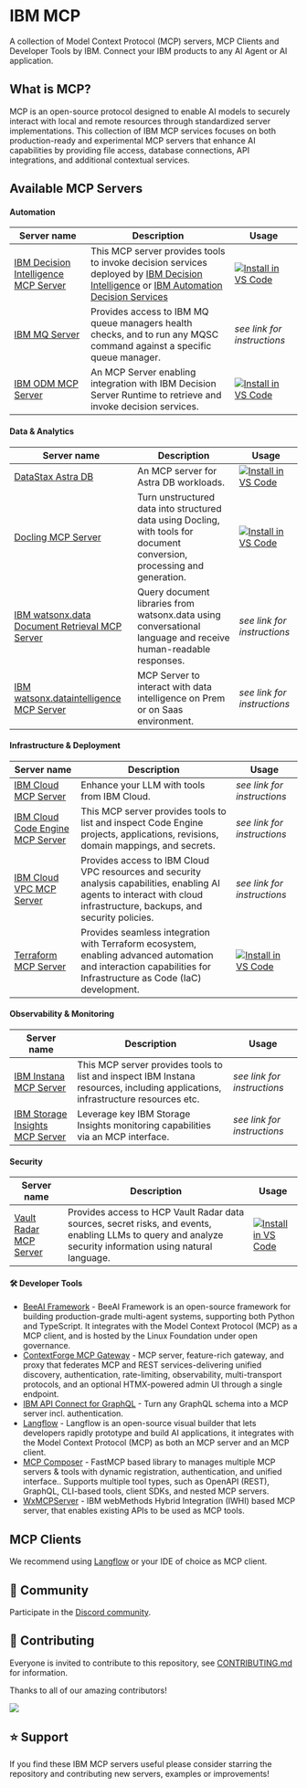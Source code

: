 # IBM MCP

A collection of Model Context Protocol (MCP) servers, MCP Clients and Developer Tools by IBM. Connect your IBM products to any AI Agent or AI application.

## What is MCP?

MCP is an open-source protocol designed to enable AI models to securely interact with local and remote resources through standardized server implementations. This collection of IBM MCP services focuses on both production-ready and experimental MCP servers that enhance AI capabilities by providing file access, database connections, API integrations, and additional contextual services.

## Available MCP Servers

#### Automation

| Server name | Description | Usage |
|---|---|---|
| [IBM Decision Intelligence MCP Server](https://github.com/DecisionsDev/decision-intelligence-mcp-server) | This MCP server provides tools to invoke decision services deployed by [IBM Decision Intelligence](https://www.ibm.com/products/decision-intelligence) or [IBM Automation Decision Services](https://www.ibm.com/products/automation-decision-services) | [![Install in VS Code](https://img.shields.io/badge/VS_Code-Install-0098FF?style=plastic&logo=visualstudiocode&logoColor=ffffff)](https://insiders.vscode.dev/redirect?url=vscode:mcp/install?%7B%22name%22%3A%22ibm-decision-intelligence-mcp-server%22%2C%22type%22%3A%22stdio%22%2C%22command%22%3A%22npx%22%2C%22args%22%3A%5B%22-y%22%2C%22di-mcp-server%22%5D%2C%22env%22%3A%7B%22APIKEY%22%3A%22%3CAPIKEY%3E%22%2C%22URL%22%3A%22https%3A%2F%2F%3CTENANT_NAME%3E.decision-prod-us-south.decision.saas.ibm.com%2Fads%2Fruntime%2Fapi%2Fv1%22%7D%7D)
| [IBM MQ Server](https://github.com/ibm-messaging/mq-mcp-server) | Provides access to IBM MQ queue managers health checks, and to run any MQSC command against a specific queue manager. | *see link for instructions* |
| [IBM ODM MCP Server](https://github.com/DecisionsDev/decision-mcp-server) | An MCP Server enabling integration with IBM Decision Server Runtime to retrieve and invoke decision services. | [![Install in VS Code](https://img.shields.io/badge/VS_Code-Install-0098FF?style=plastic&logo=visualstudiocode&logoColor=ffffff)](https://insiders.vscode.dev/redirect?url=vscode:mcp/install?%7B%22name%22%3A%22ibm-odm-mcp-server%22%2C%22type%22%3A%22stdio%22%2C%22command%22%3A%22uvx%22%2C%22args%22%3A%5B%22--from%22%2C%22git%2Bhttps%3A%2F%2Fgithub.com%2FDecisionsDev%2Fdecision-mcp-server%22%2C%22decision-mcp-server%22%5D%7D) |

#### Data & Analytics

| Server name | Description | Usage |
|---|---|---|
| [DataStax Astra DB](https://github.com/datastax/astra-db-mcp) | An MCP server for Astra DB workloads. | [![Install in VS Code](https://img.shields.io/badge/VS_Code-Install-0098FF?style=plastic&logo=visualstudiocode&logoColor=ffffff)](https://insiders.vscode.dev/redirect?url=vscode:mcp/install?%7B%22name%22%3A%22astra-db-mcp%22%2C%22type%22%3A%22stdio%22%2C%22command%22%3A%22npx%22%2C%22args%22%3A%5B%22-y%22%2C%22%40datastax%2Fastra-db-mcp-server%22%5D%2C%22env%22%3A%7B%22ASTRA_DB_APPLICATION_TOKEN%22%3A%22your_astra_db_token%22%2C%22ASTRA_DB_API_ENDPOINT%22%3A%22your_astra_db_endpoint%22%7D%7D) |
| [Docling MCP Server](https://github.com/docling-project/docling-mcp) | Turn unstructured data into structured data using Docling, with tools for document conversion, processing and generation. | [![Install in VS Code](https://img.shields.io/badge/VS_Code-Install-0098FF?style=plastic&logo=visualstudiocode&logoColor=ffffff)](https://insiders.vscode.dev/redirect?url=vscode:mcp/install?%7B%22name%22%3A%22docling-mcp-server%22%2C%22type%22%3A%22stdio%22%2C%22command%22%3A%22uvx%22%2C%22args%22%3A%5B%22--from%3Ddocling-mcp%22%2C%22docling-mcp-server%22%5D%7D) |
| [IBM watsonx.data Document Retrieval MCP Server](https://github.com/IBM/ibm-watsonxdata-dl-retrieval-mcp-server) | Query document libraries from watsonx.data using conversational language and receive human-readable responses. | *see link for instructions* |
| [IBM watsonx.dataintelligence MCP Server]([https://github.com/IBM/data-intelligence-mcp-server](https://github.com/IBM/data-intelligence-mcp-server)]([https://github.com/IBM/data-intelligence-mcp-server](https://github.com/IBM/data-intelligence-mcp-server))) | MCP Server to interact with data intelligence on Prem or on Saas environment. | *see link for instructions* |
  
#### Infrastructure & Deployment

| Server name | Description | Usage |
|---|---|---|
| [IBM Cloud MCP Server](https://ibm-cloud.github.io/mcp/) | Enhance your LLM with tools from IBM Cloud. | *see link for instructions* |
| [IBM Cloud Code Engine MCP Server](https://github.com/greyhoundforty/code-engine-mcp) | This MCP server provides tools to list and inspect Code Engine projects, applications, revisions, domain mappings, and secrets. | *see link for instructions* |
| [IBM Cloud VPC MCP Server](https://github.com/greyhoundforty/ibmcloud-vpc-mcp) | Provides access to IBM Cloud VPC resources and security analysis capabilities, enabling AI agents to interact with cloud infrastructure, backups, and security policies. | *see link for instructions* |
| [Terraform MCP Server](https://github.com/hashicorp/terraform-mcp-server) | Provides seamless integration with Terraform ecosystem, enabling advanced automation and interaction capabilities for Infrastructure as Code (IaC) development. | [![Install in VS Code](https://img.shields.io/badge/VS_Code-Install-0098FF?style=plastic&logo=visualstudiocode&logoColor=ffffff)](https://insiders.vscode.dev/redirect?url=vscode:mcp/install?%7B%22name%22%3A%22terraform-mcp-server%22%2C%22type%22%3A%22stdio%22%2C%22command%22%3A%22docker%22%2C%22args%22%3A%5B%22run%22%2C%22-i%22%2C%22--rm%22%2C%22hashicorp%2Fterraform-mcp-server%22%5D%7D) |

#### Observability & Monitoring

| Server name | Description | Usage |
|---|---|---|
| [IBM Instana MCP Server](https://github.com/instana/mcp-instana) | This MCP server provides tools to list and inspect IBM Instana resources, including applications, infrastructure resources etc. | *see link for instructions* |
| [IBM Storage Insights MCP Server](https://github.com/IBM/ibm-storageinsights-mcpserver) | Leverage key IBM Storage Insights monitoring capabilities via an MCP interface. | *see link for instructions* |

#### Security

| Server name | Description | Usage |
|---|---|---|
| [Vault Radar MCP Server](https://developer.hashicorp.com/hcp/docs/vault-radar/mcp-server/overview) |Provides access to HCP Vault Radar data sources, secret risks, and events, enabling LLMs to query and analyze security information using natural language. | [![Install in VS Code](https://img.shields.io/badge/VS_Code-Install-0098FF?style=plastic&logo=visualstudiocode&logoColor=ffffff)](https://insiders.vscode.dev/redirect?url=vscode:mcp/install?%7B%22name%22%3A%22vault-radar%22%2C%22type%22%3A%22stdio%22%2C%22command%22%3A%22docker%22%2C%22args%22%3A%5B%22run%22%2C%22--rm%22%2C%22-i%22%2C%22-e%22%2C%22HCP_PROJECT_ID%3D%3CHCP%20Project%20ID%3E%22%2C%22-e%22%2C%22HCP_CLIENT_ID%3D%3CHCP%20Service%20Principal%20Client%20ID%3E%22%2C%22-e%22%2C%22HCP_CLIENT_SECRET%3D%3CHCP%20Service%20Principal%20Client%20Secret%3E%22%2C%22hashicorp%2Fvault-radar-mcp-server%3A%3Ctag%3E%22%5D%7D) |

#### 🛠️ Developer Tools

- [BeeAI Framework](https://framework.beeai.dev/integrations/mcp) - BeeAI Framework is an open-source framework for building production-grade multi-agent systems, supporting both Python and TypeScript. It integrates with the Model Context Protocol (MCP) as a MCP client, and is hosted by the Linux Foundation under open governance.
- [ContextForge MCP Gateway](https://github.com/IBM/mcp-context-forge) - MCP server, feature-rich gateway, and proxy that federates MCP and REST services-delivering unified discovery, authentication, rate-limiting, observability, multi-transport protocols, and an optional HTMX-powered admin UI through a single endpoint.
- [IBM API Connect for GraphQL](https://www.ibm.com/docs/en/api-connect-graphql/saas?topic=directives-directive-tool) - Turn any GraphQL schema into a MCP server incl. authentication.
- [Langflow](https://github.com/langflow-ai/langflow) - Langflow is an open-source visual builder that lets developers rapidly prototype and build AI applications, it integrates with the Model Context Protocol (MCP) as both an MCP server and an MCP client.
- [MCP Composer](https://pypi.org/project/mcp-composer/) - FastMCP based library to manages multiple MCP servers & tools with dynamic registration, authentication, and unified interface.. Supports multiple tool types, such as OpenAPI (REST), GraphQL, CLI-based tools, client SDKs, and nested MCP servers.
- [WxMCPServer](https://github.com/IBM/WxMCPServer) - IBM webMethods Hybrid Integration (IWHI) based MCP server, that enables existing APIs to be used as MCP tools.

## MCP Clients

We recommend using [Langflow](https://github.com/langflow-ai/langflow) or your IDE of choice as MCP client.

## 💬 Community

Participate in the [Discord community](https://discord.com/invite/NzCQQWm7Xs).

## 🤝 Contributing

Everyone is invited to contribute to this repository, see [CONTRIBUTING.md](./CONTRIBUTING.md) for information.

Thanks to all of our amazing contributors!

<a href="https://github.com/ibm/mcp/graphs/contributors">
  <img src="https://contrib.rocks/image?repo=ibm/mcp" />
</a>

## ⭐ Support

If you find these IBM MCP servers useful please consider starring the repository and contributing new servers, examples or improvements!
